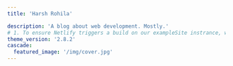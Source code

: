 ```yaml
---
title: 'Harsh Rohila'

description: 'A blog about web development. Mostly.'
# 1. To ensure Netlify triggers a build on our exampleSite instrance, we need to change a file in the exampleSite directory.
theme_version: '2.8.2'
cascade:
  featured_image: '/img/cover.jpg'
---
```

